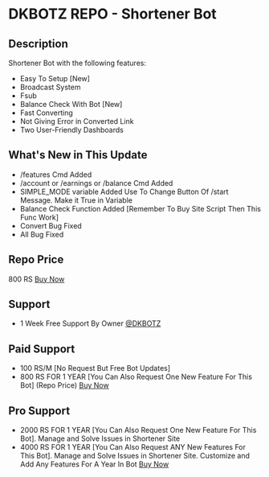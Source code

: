 # DKBOTZ REPO - Shortener Bot

## Description
Shortener Bot with the following features:
- Easy To Setup [New]
- Broadcast System
- Fsub
- Balance Check With Bot [New]
- Fast Converting
- Not Giving Error in Converted Link
- Two User-Friendly Dashboards

## What's New in This Update
- /features Cmd Added
- /account or /earnings or /balance Cmd Added
- SIMPLE_MODE variable Added Use To Change Button Of /start Message. Make it True in Variable
- Balance Check Function Added [Remember To Buy Site Script Then This Func Work]
- Convert Bug Fixed
- All Bug Fixed

## Repo Price
800 RS [Buy Now](https://t.me/DKBOTZHELP_2)

## Support
- 1 Week Free Support By Owner [@DKBOTZ](https://t.me/DKBOTZ)

## Paid Support
- 100 RS/M [No Request But Free Bot Updates]
- 800 RS FOR 1 YEAR [You Can Also Request One New Feature For This Bot] (Repo Price) [Buy Now](https://t.me/DKBOTZHELP_2)

## Pro Support
- 2000 RS FOR 1 YEAR [You Can Also Request One New Feature For This Bot]. Manage and Solve Issues in Shortener Site
- 4000 RS FOR 1 YEAR [You Can Also Request ANY New Features For This Bot]. Manage and Solve Issues in Shortener Site. Customize and Add Any Features For A Year In Bot [Buy Now](https://t.me/DKBOTZHELP_2)
